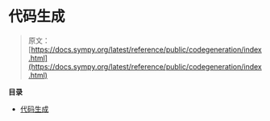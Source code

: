 # 代码生成

> 原文：[https://docs.sympy.org/latest/reference/public/codegeneration/index.html](https://docs.sympy.org/latest/reference/public/codegeneration/index.html)

**目录**

+   [代码生成](../../../modules/codegen.html)
